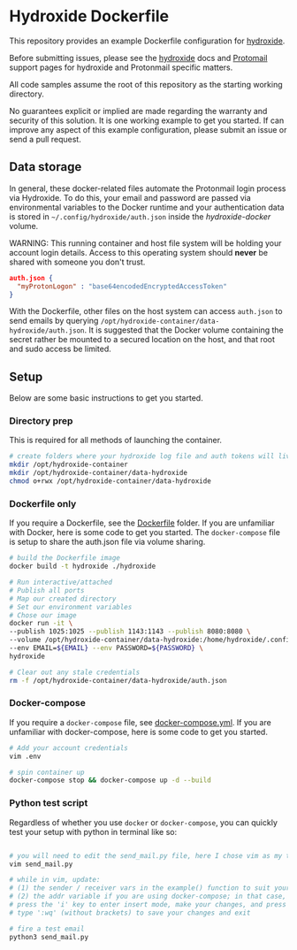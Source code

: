 # Hydroxide Dockerfile

This repository provides an example Dockerfile configuration for [hydroxide](https://github.com/emersion/hydroxide).

Before submitting issues, please see the [hydroxide](https://github.com/emersion/hydroxide) docs and [Protomail](https://protonmail.com/support/) support pages for hydroxide and Protonmail specific matters.

All code samples assume the root of this repository as the starting working directory.

No guarantees explicit or implied are made regarding the warranty and security of this solution. It is one working example to get you started. If can improve any aspect of this example configuration, please submit an issue or send a pull request.

## Data storage

In general, these docker-related files automate the Protonmail login process via Hydroxide. To do this, your email and password are passed via environmental variables to the Docker runtime and your authentication data is stored in `~/.config/hydroxide/auth.json` inside the _hydroxide-docker_ volume.

WARNING: This running container and host file system will be holding your account login details. Access to this operating system should **never** be shared with someone you don't trust.

```JSON
auth.json {
  "myProtonLogon" : "base64encodedEncryptedAccessToken"
}
```

With the Dockerfile, other files on the host system  can access `auth.json` to send emails by querying `/opt/hydroxide-container/data-hydroxide/auth.json`. It is suggested that the Docker volume containing the secret rather be mounted to a secured location on the host, and that root and sudo access be limited.

## Setup

Below are some basic instructions to get you started.

### Directory prep

This is required for all methods of launching the container.

```Bash
# create folders where your hydroxide log file and auth tokens will live
mkdir /opt/hydroxide-container
mkdir /opt/hydroxide-container/data-hydroxide
chmod o+rwx /opt/hydroxide-container/data-hydroxide
```

### Dockerfile only

If you require a Dockerfile, see the [Dockerfile](/hydroxide) folder. If you are unfamiliar with Docker, here is some code to get you started. The `docker-compose` file is setup to share the auth.json file via volume sharing.

```Bash
# build the Dockerfile image
docker build -t hydroxide ./hydroxide

# Run interactive/attached
# Publish all ports
# Map our created directory
# Set our environment variables
# Chose our image
docker run -it \
--publish 1025:1025 --publish 1143:1143 --publish 8080:8080 \
--volume /opt/hydroxide-container/data-hydroxide:/home/hydroxide/.config/hydroxide \
--env EMAIL=${EMAIL} --env PASSWORD=${PASSWORD} \
hydroxide

# Clear out any stale credentials
rm -f /opt/hydroxide-container/data-hydroxide/auth.json
```

### Docker-compose

If you require a `docker-compose` file, see [docker-compose.yml](docker-compose.yml). If you are unfamiliar with docker-compose, here is some code to get you started.

```Bash
# Add your account credentials
vim .env

# spin container up
docker-compose stop && docker-compose up -d --build 
```

### Python test script

Regardless of whether you use `docker` or `docker-compose`, you can quickly test your setup with python in terminal like so:

```Bash

# you will need to edit the send_mail.py file, here I chose vim as my text editor, use what you prefer
vim send_mail.py

# while in vim, update:
# (1) the sender / receiver vars in the example() function to suit your needs, and
# (2) the addr variable if you are using docker-compose; in that case, set it to 'hydroxide'
# press the 'i' key to enter insert mode, make your changes, and press the 'esc' key when you are done
# type ':wq' (without brackets) to save your changes and exit 

# fire a test email
python3 send_mail.py

```
